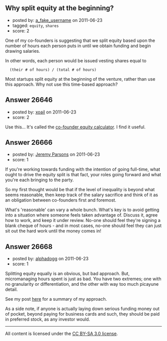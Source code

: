 ## Why split equity at the beginning?

- posted by: [a_fake_username](https://stackexchange.com/users/-1/10417-a-fake-username) on 2011-06-23
- tagged: `equity`, `shares`
- score: 2

One of my co-founders is suggesting that we split equity based upon the number of hours each person puts in until we obtain funding and begin drawing salaries.

In other words, each person would be issued vesting shares equal to

      (their # of hours) / (total # of hours)

Most startups split equity at the beginning of the venture, rather than use this approach. Why not use this time-based approach?


## Answer 26646

- posted by: [xoail](https://stackexchange.com/users/-1/10811-xoail) on 2011-06-23
- score: 2

<p>Use this... It's called the <a href="http://foundrs.com/calculator/index.php" rel="nofollow">co-founder equity calculator</a>. I find it useful.</p>



## Answer 26666

- posted by: [Jeremy Parsons](https://stackexchange.com/users/-1/4291-jeremy-parsons) on 2011-06-23
- score: 1

If you're working towards funding with the intention of going full-time, what ought to drive the equity split is that fact, your roles going forward and what you're each bringing to the party.

So my first thought would be that if the level of inequality is beyond what seems reasonable, then keep track of the salary sacrifice and think of it as an obligation between co-founders first and foremost. 

What's 'reasonable' can vary a whole bunch. What's key is to avoid getting into a situation where someone feels taken advantage of. Discuss it, agree how to work, and keep it under review. No-one should feel they're signing a blank cheque of hours - and in most cases, no-one should feel they can just sit out the hard work until the money comes in!


## Answer 26668

- posted by: [alphadogg](https://stackexchange.com/users/-1/3197-alphadogg) on 2011-06-23
- score: 1

<p>Splitting equity equally is an obvious, but bad approach. But, micromanaging hours spent is just as bad. You have two extremes; one with no granularity or differentiation, and the other with way too much picayune detail.</p>

<p>See my post <a href="http://answers.onstartups.com/questions/26625/how-much-equity-is-a-business-plan-worth/26628#26628">here</a> for a summary of my approach.</p>

<p>As a side note, if anyone is actually laying down serious funding money out of pocket, beyond paying for business cards and such, they should be paid in preferred stock, as any investor would.</p>




---

All content is licensed under the [CC BY-SA 3.0 license](https://creativecommons.org/licenses/by-sa/3.0/).
